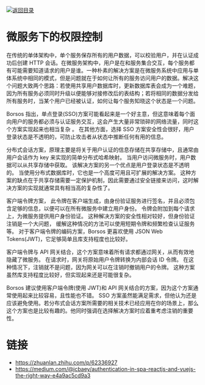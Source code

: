 [![返回目录](https://i.postimg.cc/WzXsh0MX/image.png)](https://parg.co/UdT)

# 微服务下的权限控制

在传统的单体架构中，单个服务保存所有的用户数据，可以校验用户，并在认证成功后创建 HTTP 会话。在微服务架构中，用户是在和服务集合交互，每个服务都有可能需要知道请求的用户是谁。一种朴素的解决方案是在微服务系统中应用与单体系统中相同的模式，但是问题就在于如何让所有的服务访问用户的数据。解决这个问题大致两个思路：若使用共享用户数据库时，更新数据库表会成为一个难题，因为所有服务必须同时升级以便能够对接修改后的表结构；若将相同的数据分发给所有服务时，当某个用户已经被认证，如何让每个服务知晓这个状态是一个问题。

Borsos 指出，单点登录(SSO)方案可能看起来是一个好主意，但这意味着每个面向用户的服务都必须与认证服务交互，这会产生大量非常琐碎的网络流量，同时这个方案实现起来也相当复杂 。 在其他方面，选择 SSO 方案安全性会很好，用户登录状态是不透明的，可防止攻击者从状态中推断任何有用的信息。

分布式会话方案，原理主要是将关于用户认证的信息存储在共享存储中，且通常由用户会话作为 key 来实现的简单分布式哈希映射。 当用户访问微服务时，用户数据可以从共享存储中获取。 该解决方案的另一个优点是用户登录状态是不透明的。 当使用分布式数据库时，它也是一个高度可用且可扩展的解决方案。 这种方案的缺点在于共享存储需要一定保护机制，因此需要通过安全链接来访问，这时解决方案的实现就通常具有相当高的复杂性了。

客户端令牌方案， 此令牌在客户端生成，由身份验证服务进行签名，并且必须包含足够的信息，以便可以在所有微服务中建立用户身份。 令牌会附加到每个请求上，为微服务提供用户身份验证。 这种解决方案的安全性相对较好，但身份验证注销是一个大问题， 缓解这种情况的方法可以使用短期令牌和频繁检查认证服务等。 对于客户端令牌的编码方案，Borsos 更喜欢使用 JSON Web Tokens(JWT)，它足够简单且库支持程度也比较好。

客户端令牌与 API 网关结合，这个方案意味着所有请求都通过网关，从而有效地隐藏了微服务。 在请求时，网关将原始用户令牌转换为内部会话 ID 令牌。 在这种情况下，注销就不是问题，因为网关可以在注销时撤销用户的令牌。 这种方案虽然库支持程度比较好，但实现起来还是可能很复杂。

Borsos 建议使用客户端令牌(使用 JWT)和 API 网关结合的方案，因为这个方案通常使用起来比较容易，且性能也不错。 SSO 方案虽然能满足需求，但他认为还是应该避免使用。若分布式会话方案所需要的相关技术已经应用在你的场景上，那么这个方案也是比较有趣的。他同时强调在选择解决方案时应着重考虑注销的重要性。

# 链接

- https://zhuanlan.zhihu.com/p/62336927
- https://medium.com/@jcbaey/authentication-in-spa-reactjs-and-vuejs-the-right-way-e4a9ac5cd9a3